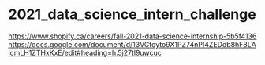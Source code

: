 # 2021_data_science_intern_challenge
https://www.shopify.ca/careers/fall-2021-data-science-internship-5b5f4136
https://docs.google.com/document/d/13VCtoyto9X1PZ74nPI4ZEDdb8hF8LAlcmLH1ZTHxKxE/edit#heading=h.5j27tl9uwcuc
